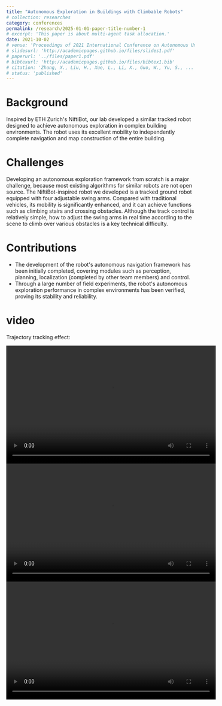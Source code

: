 ```yaml
---
title: "Autonomous Exploration in Buildings with Climbable Robots"
# collection: researches
category: conferences
permalink: /research/2025-01-01-paper-title-number-1
# excerpt: 'This paper is about multi-agent task allocation.'
date: 2021-10-02
# venue: 'Proceedings of 2021 International Conference on Autonomous Unmanned Systems (ICAUS 2021) '
# slidesurl: 'http://academicpages.github.io/files/slides1.pdf'
# paperurl: '../files/paper1.pdf'
# bibtexurl: 'http://academicpages.github.io/files/bibtex1.bib'
# citation: 'Zhang, X., Liu, H., Xue, L., Li, X., Guo, W., Yu, S., ... & Xu, H. (2021, September). Multi-objective Collaborative Optimization Algorithm for Heterogeneous Cooperative Tasks Based on Conflict Resolution. In International Conference on Autonomous Unmanned Systems (pp. 2548-2557). Singapore: Springer Singapore.'
# status: 'published'
---
```


Background
======
Inspired by ETH Zurich's NiftiBot, our lab developed a similar tracked robot designed to achieve autonomous exploration in complex building environments. The robot uses its excellent mobility to independently complete navigation and map construction of the entire building.

Challenges
======
Developing an autonomous exploration framework from scratch is a major challenge, because most existing algorithms for similar robots are not open source. The NiftiBot-inspired robot we developed is a tracked ground robot equipped with four adjustable swing arms. Compared with traditional vehicles, its mobility is significantly enhanced, and it can achieve functions such as climbing stairs and crossing obstacles. Although the track control is relatively simple, how to adjust the swing arms in real time according to the scene to climb over various obstacles is a key technical difficulty.

Contributions
======
- The development of the robot's autonomous navigation framework has been initially completed, covering modules such as perception, planning, localization (completed by other team members) and control.
- Through a large number of field experiments, the robot's autonomous exploration performance in complex environments has been verified, proving its stability and reliability.

video
======
Trajectory tracking effect:

<video width="560" height="315" controls>
  <source src="../videos/car_2/视频8.mkv" type="video/mp4">
  Your browser does not support the video tag.
</video>

<video width="560" height="315" controls>
  <source src="../videos/car_2/视频7.mkv" type="video/mp4">
  Your browser does not support the video tag.
</video>

<video width="560" height="315" controls>
  <source src="../videos/car_2/视频9.mkv" type="video/mp4">
  Your browser does not support the video tag.
</video>
